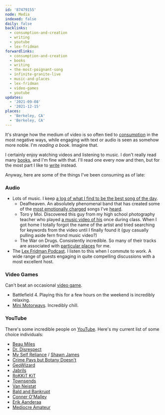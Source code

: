 ```yaml
---
id: '87479155'
node: Media
indexed: false
daily: false
backlinks:
  - consumption-and-creation
  - writing
  - youtube
  - lex-fridman
forwardlinks:
  - consumption-and-creation
  - books
  - writing
  - the-most-poignant-song
  - infinite-granite-live
  - music-and-places
  - lex-fridman
  - video-games
  - youtube
updates:
  - '2021-09-08'
  - '2021-12-15'
places:
  - 'Berkeley, CA'
  - 'Berkeley, CA'
---
```

It's strange how the medium of video is so often tied to [consumption](consumption-and-creation.md) in the most negative ways, while engaging with text or audio is seen as somehow more noble. I'm *reading a book*. Imagine that. 

I certainly enjoy watching videos and listening to music. I don't really read many [books](books.md), and I'm fine with that. I'll read one every now and then, but for the most part I like to [write](writing.md) instead. 

Anyway, here are some of the things I've been consuming as of late: 

### Audio 

- Lots of music. I keep [a log of what I find to be the best song of the day](https://futureland.tv/christian/best-song-of-the-day/grid). 
    - Deafheaven. An absolutely phenomenal band that has created some of the [most emotionally charged](the-most-poignant-song.md) songs I’ve [heard](infinite-granite-live.md).
    - Toro y Moi. Discovered this guy from my high school photography teacher who played [a music video of his](https://youtu.be/gGmfOsdla2Y) once during class. When I got home I totally forgot the name of the artist and tried searching for keywords from the video until I finally found it (guy casually pulling aside fern frond music video?)
    - The War on Drugs. Consistently incredible. So many of their tracks are associated with [particular places](music-and-places.md) for me. 
- The [Lex Fridman Podcast](lex-fridman.md). I listen to this when I commute to work. A wide range of guests engaging in quite compelling discussions with a most excellent host.

### Video Games 

Can't beat an occasional [video game](video-games.md). 

- Battlefield 4. Playing this for a few hours on the weekend is incredibly relaxing.
- [Mini Motorways](https://store.steampowered.com/app/1127500/Mini_Motorways/). Incredibly chill. 


### YouTube 

There's some incredible people on [YouTube](youtube.md). Here's my current list of some choice individuals:  

- [Beau Miles](https://www.youtube.com/c/BeauMiles)
- [Dr. Disrespect](https://www.youtube.com/c/DrDisRespect)
- [My Self Reliance](https://www.youtube.com/c/ShawnJamesMySelfReliance) / [Shawn James](https://www.youtube.com/c/ShawnJames1) 
- [Crime Pays but Botany Doesn't](https://www.youtube.com/c/CrimePaysButBotanyDoesnt)
- [GeoWizard](https://www.youtube.com/c/GeoWizard)
- [Jabrils](https://www.youtube.com/c/Jabrils)
- [RoKKiT KiT](https://www.youtube.com/c/rokkitkit)
- [Townsends](https://www.youtube.com/user/jastownsendandson)
- [Van Neistat](https://www.youtube.com/user/VanNeistat)
- [Bald and Bankrupt](https://www.youtube.com/c/baldandbankrupt)
- [Conner O'Malley](https://www.youtube.com/user/omalleyrock)
- [Erik Aanderaa](https://www.youtube.com/c/ErikAanderaa)
- [Mediocre Amateur](https://www.youtube.com/c/MediocreAmateur)
